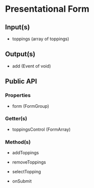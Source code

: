 # Presentational Form

## Input(s)

- toppings (array of toppings)

## Output(s)

- add (Event of void)

## Public API

### Properties

- form (FormGroup)

### Getter(s)

- toppingsControl (FormArray)

### Method(s)

- addToppings

- removeToppings

- selectTopping

- onSubmit
